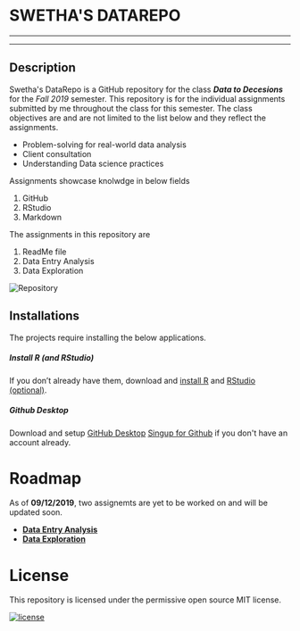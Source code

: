 # SWETHA'S DATAREPO
--------
--------
## Description
Swetha's DataRepo is a GitHub repository for the class **_Data to Decesions_** for the _Fall 2019_ semester. This repository is for the individual assignments submitted by me throughout the class for this semester.
The class objectives are and are not limited to the list below and they reflect the assignments.
* Problem-solving for real-world data analysis
* Client consultation
* Understanding Data science practices

Assignments showcase knolwdge in below fields
1. GitHub
2. RStudio
3. Markdown

The assignments in this repository are
1. ReadMe file
2. Data Entry Analysis
3. Data Exploration

![Repository](https://upload.wikimedia.org/wikipedia/commons/5/5a/Books_HD_%288314929977%29.jpg)

## Installations
The projects require installing the below applications.
##### _Install R (and RStudio)_
If you don’t already have them, download and [install R](https://www.r-project.org/) and [RStudio (optional)](https://www.rstudio.com/products/rstudio/download/).

##### _Github Desktop_
Download and setup [GitHub Desktop](https://help.github.com/en/desktop/getting-started-with-github-desktop/installing-github-desktop)
[Singup for Github](https://help.github.com/en/articles/signing-up-for-a-new-github-account) if you don't have an account already.


# Roadmap
 As of **09/12/2019**, two assignemts are yet to be worked on and will be updated soon.
 * [**Data Entry Analysis**]()
 * [**Data Exploration**]()

# License
This repository is licensed under the permissive open source MIT license.

[![license](https://img.shields.io/github/license/DAVFoundation/captain-n3m0.svg?style=flat-square)](https://github.com/sbyluppala/D2D_rep1/blob/master/License.txt)



